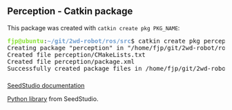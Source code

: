 ## Perception - Catkin package

This package was created with `catkin create pkg PKG_NAME`:

<pre><font color="#8AE234"><b>fjp@ubuntu</b></font>:<font color="#729FCF"><b>~/git/2wd-robot/ros/src</b></font>$ catkin create pkg perception
Creating package &quot;perception&quot; in &quot;/home/fjp/git/2wd-robot/ros/src&quot;...
Created file perception/CMakeLists.txt
Created file perception/package.xml
Successfully created package files in /home/fjp/git/2wd-robot/ros/src/perception.</pre>

### 

[SeedStudio documentation](http://wiki.seeedstudio.com/Grove-Ultrasonic_Ranger/)

[Python library](https://github.com/Seeed-Studio/Grove-RaspberryPi/blob/master/Grove%20-%20Ultrasonic%20Ranger/ultrasonic.py) from SeedStudio.
